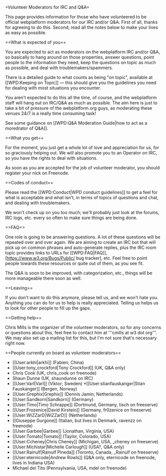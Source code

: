 =Volunteer Moderators for IRC and Q&A=

This page provides information for those who have volunteered to be official webplatform moderators for our IRC and/or Q&A. First of all, thanks for agreeing to do this. Second, read all the notes below to make your lives as easy as possible.

==What is expected of you==

You are expected to act as moderators on the webplatform IRC and/or Q&A, so basically to hang around on those properties, answer questions, point people to the information they need, keep the questions on topic as much as possible, and deal with troublemakers/spammers.

There is a detailed guide to what counts as being "on topic", available at [[WPD:Keeping on Topic]] — this should give you the guidelines you need for dealing with most situations you encounter.

You aren't expected to do this all the time, of course, and the webplatform staff will hang out on IRC/Q&A as much as possible. The aim here is just to take a bit of pressure of the webplatform.org guys, as moderating these venues 24/7 is a really time consuming task!

See some guidance on [[WPD:Q&A Moderation Guide|how to act as a moredrator of Q&A]].

==What you get==

For the moment, you just get a whole lot of love and appreciation for us, for so graciously helping out. We will also promote you to an Operator on IRC, so you have the rights to deal with situations.

As soon as you are accepted for the job of volunteer moderator, you should register your nick on Freenode.

==Codes of conduct==

Please read the [[WPD:Conduct|WPD conduct guidelines]] to get a feel for what is acceptable and what isn't, in terms of topics of questions and chat, and dealing with troublemakers.

We won't check up on you too much; we'll probably just look at the forums, IRC logs, etc. every so often to make sure things are being done.

==FAQ==

One role is going to be answering questions. A lot of these questions will be repeated over and over again. We are aiming to create an IRC bot that will pick up on common phrases and auto-generate replies, plus the IRC room topic provides links to URLs for [[WPD:FAQ|FAQ]], [https://www.w3.org/Bugs/Public/ bug tracker], etc. Feel free to point people towards these resources or quite out of them, as you see fit.

The Q&A is soon to be improved, with categorization, etc., things will be more manageable there soon as well.

==Leaving==

If you don't want to do this anymore, please tell us, and we won't hate you. Anything you can do for us to help is really appreciated. Telling us helps us to look for other people to fill up the gaps.

==Getting help==

Chris Mills is the organizer of the volunteer moderators, so for any concerns or questions about this, feel free to contact him at '''cmills at w3 dot org'''. We may also set up a mailing list for this, but I'm not sure that's necessary right now.

==People currently on board as volunteer moderators==

* [[User:arkhi|arkhi]] (Fabien; China)
* [[User:tony_crockford|Tony Crockford]] (UK, Q&A only)
* Chris Cook (UK, chris_cook on freenode)
* Shaun Dunne (UK, shaundunne on IRC)
* [[User:Varl|Varl]] (Viktor; Sweden)
*[[User:stianfauskanger|Stian Fauskanger]] (Bergen, Norway)
* [[User:Grephix|Grephix]] (Dennis Jamin; Netherlands)
* [[User:Sandkorn|Sandkorn]] (Germany)
* [[User:Timo|Timo Schrappe]] (Dortmund, Germany, tisch on freeserve)
* [[User:Frozenice|David Kirstein]] (Germany, fr0zenice on freeserve)
* [[User:WiZZarD|WiZZarD]] (Netherlands)
* [[Giuseppe Gurgone]] (Italian, but lives in Denmark, ravenzz on freenode)
* [[User:Garbee|Garbee]] (Jonathan, Virginia, USA)
* [[User:Tomato|Tomato]] (Taylor, Colorado, USA)
* [[User:Ccheney|Chris Cheney]] (Michigan, USA, _cheney on freeserve)
* [[User:Michistar|Michelle Carlough]] (USA?, Q&A only)
* [[User:Rainulf|Rainulf Pineda]] (Toronto, Canada, _Rainulf on freeserve)
* [[User:eternicode|Andrew Rowls]] (Q&A only, eternicode on freenode, lives in Indiana USA)
* Michael del Tito (Pennsylvania, USA, mdel on freenode)